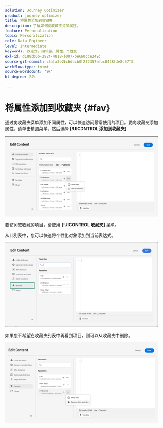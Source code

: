```yaml
---
solution: Journey Optimizer
product: journey optimizer
title: 将属性添加到收藏夹
description: 了解如何向收藏夹添加属性。
feature: Personalization
topic: Personalization
role: Data Engineer
level: Intermediate
keywords: 表达式，编辑器，属性，个性化
exl-id: d188bb6b-2924-4818-b007-be660cce249c
source-git-commit: c0afa3e2bc6dbcb0f2f2357eebc04285de8c5773
workflow-type: tm+mt
source-wordcount: '97'
ht-degree: 24%

---
```


# 将属性添加到收藏夹 {#fav}

通过向收藏夹菜单添加不同属性，可以快速访问最常使用的项目。要向收藏夹添加属性，请单击椭圆菜单，然后选择 **[!UICONTROL 添加到收藏夹]**.

![](assets/favorite-option.png)

要访问您收藏的项目，请使用 **[!UICONTROL 收藏夹]** 菜单。

从此列表中，您可以快速将个性化对象添加到当前表达式。

![](assets/favorite-list.png)

如果您不希望在收藏夹列表中再看到项目，则可以从收藏夹中删除。

![](assets/favorite-remove.png)
